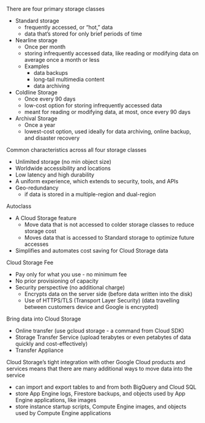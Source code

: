 There are four primary storage classes
- Standard storage
	- frequently accessed, or “hot,” data
	- data that’s stored for only brief periods of time
- Nearline storage
	- Once per month
	- storing infrequently accessed data, like reading or modifying data on average once a month or less
	- Examples
		- data backups
		- long-tail multimedia content
		- data archiving
- Coldline Storage
	- Once every 90 days
	- low-cost option for storing infrequently accessed data
	- meant for reading or modifying data, at most, once every 90 days
- Archival Storage
	- Once a year
	- lowest-cost option, used ideally for data archiving, online backup, and disaster recovery

Common characteristics across all four storage classes
- Unlimited storage (no min object size)
- Worldwide accessibility and locations
- Low latency and high durability
- A uniform experience, which extends to security, tools, and APIs
- Geo-redundancy
	- if data is stored in a multiple-region and dual-region

Autoclass
- A Cloud Storage feature
	- Move data that is not accessed to colder storage classes to reduce storage cost
	- Moves data that is accessed to Standard storage to optimize future accesses
- Simplifies and automates cost saving for Cloud Storage data

Cloud Storage Fee
- Pay only for what you use - no minimum fee
- No prior provisioning of capacity
- Security perspective (no additional charge)
	- Encrypts data on the server side (before data written into the disk)
	- Use of HTTPS/TLS (Transport Layer Security) (data travelling between customers device and Google is encrypted)

Bring data into Cloud Storage
- Online transfer (use gcloud storage - a command from Cloud SDK)
- Storage Transfer Service (upload terabytes or even petabytes of data quickly and cost-effectively)
- Transfer Appliance

Cloud Storage’s tight integration with other Google Cloud products and services means that there are many additional ways to move data into the service
- can import and export tables to and from both BigQuery and Cloud SQL
- store App Engine logs, Firestore backups, and objects used by App Engine applications, like images
- store instance startup scripts, Compute Engine images, and objects used by Compute Engine applications

